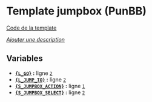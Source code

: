 # Template jumpbox (PunBB)

[Code de la template](../../src/punbb/jumpbox.tpl)

[*Ajouter une description*](https://fa-tvars.appspot.com/tpl/punbb/jumpbox)

## Variables

* __[`{L_GO}`](https://github.com/Etana/template.list/blob/master/var/L_GO.md#readme) :__ ligne [`2`](../../src/punbb/jumpbox.tpl#L2)
* __[`{L_JUMP_TO}`](https://github.com/Etana/template.list/blob/master/var/L_JUMP_TO.md#readme) :__ ligne [`2`](../../src/punbb/jumpbox.tpl#L2)
* __[`{S_JUMPBOX_ACTION}`](https://github.com/Etana/template.list/blob/master/var/S_JUMPBOX_ACTION.md#readme) :__ ligne [`1`](../../src/punbb/jumpbox.tpl#L1)
* __[`{S_JUMPBOX_SELECT}`](https://github.com/Etana/template.list/blob/master/var/S_JUMPBOX_SELECT.md#readme) :__ ligne [`2`](../../src/punbb/jumpbox.tpl#L2)
